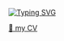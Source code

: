 <a href="https://git.io/typing-svg"><img src="https://readme-typing-svg.herokuapp.com?font=Montserrat+Alternates&pause=1000&color=16B4FF&random=false&width=550&lines=Hi+there%2C+i%60m+Artyom.+Front-end+software+engineer.;Samurai,+philanthropist,+developer,+toilet+director" alt="Typing SVG" /></a>

<a href='https://drive.google.com/file/d/1AP9CsPiP29m49JxfeK3m6JJdrLLCGv6L/view?usp=sharing' target="_blank">🐋 my CV</a>


<!--<div>-->
<!--    <a href="https://git.io/typing-svg"><img src="https://readme-typing-svg.demolab.com?font=Montserrat+Alternates&pause=1000&repeat=false&random=false&width=140&lines=Tech+stack%3A" alt="Typing SVG" /></a>-->
<!--    <img src="https://cdn.jsdelivr.net/gh/devicons/devicon/icons/javascript/javascript-plain.svg" width='40px' height='40px'/>-->
<!--    <img src="https://cdn.jsdelivr.net/gh/devicons/devicon/icons/typescript/typescript-original.svg"  width='40px' height='40px'/>-->
<!--    <img src="https://cdn.jsdelivr.net/gh/devicons/devicon/icons/react/react-original.svg"  width='40px' height='40px'/>-->
<!--    <img src="https://cdn.jsdelivr.net/gh/devicons/devicon/icons/redux/redux-original.svg"  width='40px' height='40px'/>-->
<!--    <img src="https://cdn.jsdelivr.net/gh/devicons/devicon/icons/sass/sass-original.svg" width='40px' height='40px' />-->
<!--    <img src="https://cdn.jsdelivr.net/gh/devicons/devicon/icons/storybook/storybook-original.svg"  width='40px' height='40px'/>-->
<!--    <img src="https://cdn.jsdelivr.net/gh/devicons/devicon/icons/html5/html5-original.svg" width='40px' height='40px' />-->
<!--    <img src="https://cdn.jsdelivr.net/gh/devicons/devicon/icons/css3/css3-original.svg" width='40px' height='40px'/>-->
<!--    <img src="https://cdn.jsdelivr.net/gh/devicons/devicon/icons/git/git-original.svg" width='40px' height='40px'/>-->
<!--    <img src="https://cdn.jsdelivr.net/gh/devicons/devicon/icons/jest/jest-plain.svg" width='40px' height='40px'/>-->
<!--    <img src="https://cdn.jsdelivr.net/gh/devicons/devicon/icons/materialui/materialui-original.svg" width='40px' height='40px'/>-->
<!--    <img src="https://cdn.jsdelivr.net/gh/devicons/devicon/icons/nodejs/nodejs-original.svg" width='40px' height='40px'/>-->
<!--    <img src="https://cdn.jsdelivr.net/gh/devicons/devicon/icons/jetbrains/jetbrains-original.svg" width='40px' height='40px'/>-->
<!--    <img src="https://cdn.jsdelivr.net/gh/devicons/devicon/icons/illustrator/illustrator-plain.svg"  width='40px' height='40px'/>-->
<!--</div>-->


